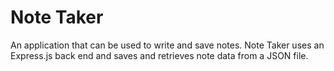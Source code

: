# Note Taker

An application that can be used to write and save notes. Note Taker uses an Express.js back end and saves and retrieves note data from a JSON file.
